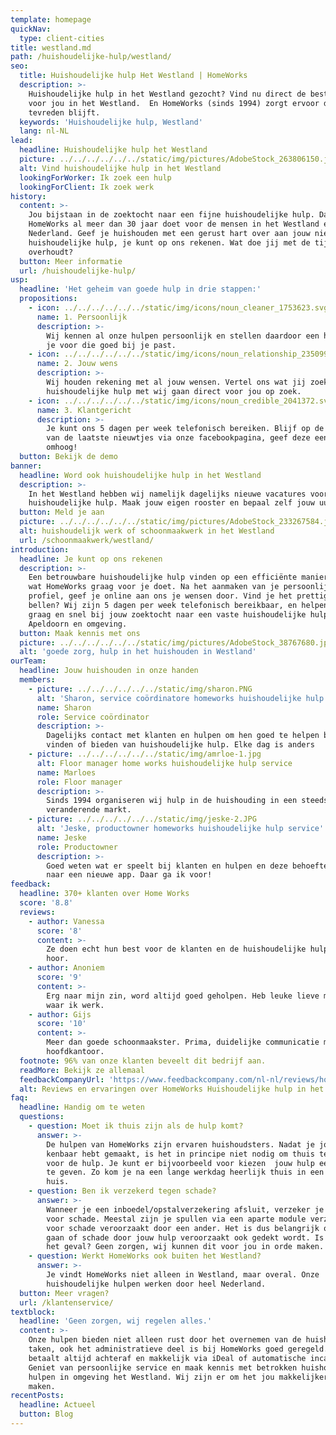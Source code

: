 ```yaml
---
template: homepage
quickNav:
  type: client-cities
title: westland.md
path: /huishoudelijke-hulp/westland/
seo:
  title: Huishoudelijke hulp Het Westland | HomeWorks
  description: >-
    Huishoudelijke hulp in het Westland gezocht? Vind nu direct de beste hulp
    voor jou in het Westland.  En HomeWorks (sinds 1994) zorgt ervoor dat je 
    tevreden blijft.
  keywords: 'Huishoudelijke hulp, Westland'
  lang: nl-NL
lead:
  headline: Huishoudelijke hulp het Westland
  picture: ../../../../../../static/img/pictures/AdobeStock_263806150.jpg
  alt: Vind huishoudelijke hulp in het Westland
  lookingForWorker: Ik zoek een hulp
  lookingForClient: Ik zoek werk
history:
  content: >-
    Jou bijstaan in de zoektocht naar een fijne huishoudelijke hulp. Dat is wat
    HomeWorks al meer dan 30 jaar doet voor de mensen in het Westland en heel
    Nederland. Geef je huishouden met een gerust hart over aan jouw nieuwe
    huishoudelijke hulp, je kunt op ons rekenen. Wat doe jij met de tijd die je
    overhoudt?
  button: Meer informatie
  url: /huishoudelijke-hulp/
usp:
  headline: 'Het geheim van goede hulp in drie stappen:'
  propositions:
    - icon: ../../../../../../static/img/icons/noun_cleaner_1753623.svg
      name: 1. Persoonlijk
      description: >-
        Wij kennen al onze hulpen persoonlijk en stellen daardoor een hulp aan
        je voor die goed bij je past.
    - icon: ../../../../../../static/img/icons/noun_relationship_2350997.svg
      name: 2. Jouw wens
      description: >-
        Wij houden rekening met al jouw wensen. Vertel ons wat jij zoekt in een
        huishoudelijke hulp met wij gaan direct voor jou op zoek.
    - icon: ../../../../../../static/img/icons/noun_credible_2041372.svg
      name: 3. Klantgericht
      description: >-
        Je kunt ons 5 dagen per week telefonisch bereiken. Blijf op de hoogte
        van de laatste nieuwtjes via onze facebookpagina, geef deze een duimpje
        omhoog!
  button: Bekijk de demo
banner:
  headline: Word ook huishoudelijke hulp in het Westland
  description: >-
    In het Westland hebben wij namelijk dagelijks nieuwe vacatures voor
    huishoudelijke hulp. Maak jouw eigen rooster en bepaal zelf jouw uurtarief!
  button: Meld je aan
  picture: ../../../../../../static/img/pictures/AdobeStock_233267584.jpg
  alt: huishoudelijk werk of schoonmaakwerk in het Westland
  url: /schoonmaakwerk/westland/
introduction:
  headline: Je kunt op ons rekenen
  description: >-
    Een betrouwbare huishoudelijke hulp vinden op een efficiënte manier. Dit is
    wat HomeWorks graag voor je doet. Na het aanmaken van je persoonlijke
    profiel, geef je online aan ons je wensen door. Vind je het prettiger om te
    bellen? Wij zijn 5 dagen per week telefonisch bereikbaar, en helpen jou
    graag en snel bij jouw zoektocht naar een vaste huishoudelijke hulp in
    Apeldoorn en omgeving.
  button: Maak kennis met ons
  picture: ../../../../../../static/img/pictures/AdobeStock_38767680.jpg
  alt: 'goede zorg, hulp in het huishouden in Westland'
ourTeam:
  headline: Jouw huishouden in onze handen
  members:
    - picture: ../../../../../../static/img/sharon.PNG
      alt: 'Sharon, service coördinatore homeworks huishoudelijke hulp service'
      name: Sharon
      role: Service coördinator
      description: >-
        Dagelijks contact met klanten en hulpen om hen goed te helpen bij het
        vinden of bieden van huishoudelijke hulp. Elke dag is anders
    - picture: ../../../../../../static/img/amrloe-1.jpg
      alt: Floor manager home works huishoudelijke hulp service
      name: Marloes
      role: Floor manager
      description: >-
        Sinds 1994 organiseren wij hulp in de huishouding in een steeds
        veranderende markt.
    - picture: ../../../../../../static/img/jeske-2.JPG
      alt: 'Jeske, productowner homeworks huishoudelijke hulp service'
      name: Jeske
      role: Productowner
      description: >-
        Goed weten wat er speelt bij klanten en hulpen en deze behoefte vertalen
        naar een nieuwe app. Daar ga ik voor!
feedback:
  headline: 370+ klanten over Home Works
  score: '8.8'
  reviews:
    - author: Vanessa
      score: '8'
      content: >-
        Ze doen echt hun best voor de klanten en de huishoudelijke hulpen. Top
        hoor.
    - author: Anoniem
      score: '9'
      content: >-
        Erg naar mijn zin, word altijd goed geholpen. Heb leuke lieve mensen
        waar ik werk.
    - author: Gijs
      score: '10'
      content: >-
        Meer dan goede schoonmaakster. Prima, duidelijke communicatie met het
        hoofdkantoor.
  footnote: 96% van onze klanten beveelt dit bedrijf aan.
  readMore: Bekijk ze allemaal
  feedbackCompanyUrl: 'https://www.feedbackcompany.com/nl-nl/reviews/home-works/'
  alt: Reviews en ervaringen over HomeWorks Huishoudelijke hulp in het Westland
faq:
  headline: Handig om te weten
  questions:
    - question: Moet ik thuis zijn als de hulp komt?
      answer: >-
        De hulpen van HomeWorks zijn ervaren huishoudsters. Nadat je jouw wensen
        kenbaar hebt gemaakt, is het in principe niet nodig om thuis te zijn
        voor de hulp. Je kunt er bijvoorbeeld voor kiezen  jouw hulp een sleutel
        te geven. Zo kom je na een lange werkdag heerlijk thuis in een schoon
        huis.
    - question: Ben ik verzekerd tegen schade?
      answer: >-
        Wanneer je een inboedel/opstalverzekering afsluit, verzeker je jezelf
        voor schade. Meestal zijn je spullen via een aparte module verzekerd
        voor schade veroorzaakt door een ander. Het is dus belangrijk om na te
        gaan of schade door jouw hulp veroorzaakt ook gedekt wordt. Is dit niet
        het geval? Geen zorgen, wij kunnen dit voor jou in orde maken.
    - question: Werkt HomeWorks ook buiten het Westland?
      answer: >-
        Je vindt HomeWorks niet alleen in Westland, maar overal. Onze
        huishoudelijke hulpen werken door heel Nederland. 
  button: Meer vragen?
  url: /klantenservice/
textblock:
  headline: 'Geen zorgen, wij regelen alles.'
  content: >-
    Onze hulpen bieden niet alleen rust door het overnemen van de huishoudelijke
    taken, ook het administratieve deel is bij HomeWorks goed geregeld. Je
    betaalt altijd achteraf en makkelijk via iDeal of automatische incasso.
    Geniet van persoonlijke service en maak kennis met betrokken huishoudelijke
    hulpen in omgeving het Westland. Wij zijn er om het jou makkelijker te
    maken. 
recentPosts:
  headline: Actueel
  button: Blog
---
```


